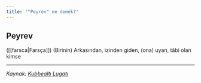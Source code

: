 ```yaml
---
title: '"Peyrev" ne demek?'
---
```


## Peyrev
([[farsca|Farsça]]) (Birinin) Arkasından, izinden giden, (ona) uyan, tâbi olan kimse

---
*Kaynak: [Kubbealtı Lugatı](https://www.lugatim.com/s/peyrev)*